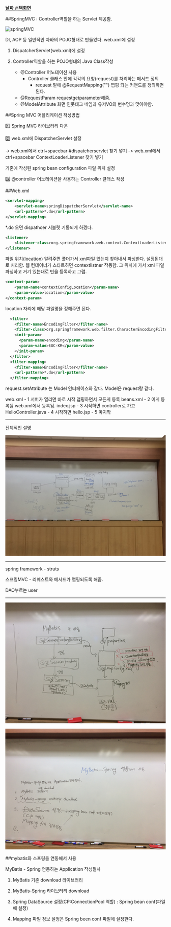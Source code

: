 **[날짜 선택화면](../README.md)**

##SpringMVC : Controller역할을 하는 Servlet 제공함.

![springMVC](../resources/.springMVCJPG)

DI, AOP 등 일반적인 자바의 POJO형태로 만들었다.
web.xml에 설정

1. DispatcherServlet(web.xml)에 설정

2. Controller역할을 하는 POJO형태의 Java Class작성
    - @Controller 어노테이션 사용
        + Controller 클래스 안에 각각의 요청(request)를 처리하는 메서드 정의
            * request 밑에 @RequestMapping("") 맵핑 되는 커맨드를 정의하면 된다.
    - @RequestParam requestgetparameter해줌.
    - @ModelAttribute 화면 인풋태그 네임과 유저VO의 변수명과 맞아야함.

##Spring MVC 어플리케이션 작성방법

:one: Spring MVC 라이브러리 다운

:two: web.xml에 DispatcherServlet 설정

 -> web.xml에서 ctrl+spacebar #dispatcherservlet 찾기 넣기
 -> web.xml에서 ctrl+spacebar ContextLoaderListener 찾기 넣기

기존에 작성된 spring bean configuration 파일 위치 설정

:three: @controller 어노테이션을 사용하는 Controller 클래스 작성


##Web.xml

````xml
<servlet-mapping>
    <servlet-name>springDispatcherServlet</servlet-name>
    <url-pattern>*.do</url-pattern>
</servlet-mapping>
````
*.do 오면 dispathcer 서블릿 기동되게 하겠다.

````xml
<listener>
    <listener-class>org.springframework.web.context.ContextLoaderListener</listener-class>
</listener>
````

파일 위치(location) 알려주면 폴더가서 xml파일 있는지 찾아내서 파싱한다. 설정된대로 처리함.
웹 컨테이너가 스타트하면 contextlistner 작동함. 그 위치에 가서 xml 파일 파싱하고 거기 있는대로 빈을 등록하고 그럼.

````xml
<context-param>
    <param-name>contextConfigLocation</param-name>
    <param-value>location</param-value>
</context-param>
````

location 자리에 해당 파일명을 정해주면 된다.

````xml
  <filter>
    <filter-name>EncodingFilter</filter-name>
    <filter-class>org.springframework.web.filter.CharacterEncodingFilter</filter-class>
    <init-param>
      <param-name>encoding</param-name>
      <param-value>EUC-KR</param-value>
    </init-param>
  </filter>
  <filter-mapping>
    <filter-name>EncodingFilter</filter-name>
    <url-pattern>*.do</url-pattern>
  </filter-mapping>
````

request.setAttribute 는 Model 인터페이스와 같다.
Model은 request랑 같다.


web.xml - 1 서버가 열리면 바로 시작 맵핑하면서 모든게 등록
beans.xml  - 2 이게 등록됨 web.xml에서 등록됨.
index.jsp - 3 시작하면 controller로 가고
HelloController.java - 4 시작하면
hello.jsp - 5 마지막

-------------------------------------------------------

전체적인 설명

![HelloController](../resources/HelloController.JPG)

----

spring framework - struts

스프링MVC - 리퀘스트와 메서드가 맵핑되도록 해줌.

DAO부르는 user

--------------

![mybatis-spring1](../resources/mybatis-spring1.JPG)

![mybatis-spring2](../resources/mybatis-spring2.JPG)


##mybatis와 스프링을 연동해서 사용

MyBatis - Spring 연동하는 Application 작성절차

1. MyBatis 기존 download 라이브러리

2. MyBatis-Spring 라이브러리 download

3. Spring DataSource 설정(CP:ConnectionPool 역할) : Spring bean conf(파일에 설정)

4. Mapping 파일 정보 설정은 Spring been conf 파일에 설정한다.



